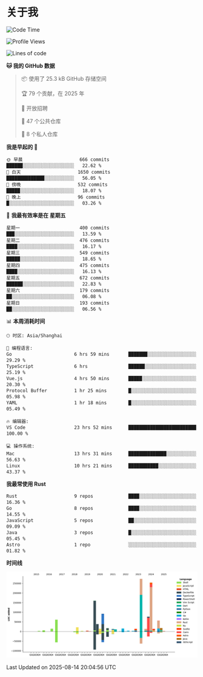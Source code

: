 # 关于我

<!--START_SECTION:waka-->
![Code Time](http://img.shields.io/badge/Code%20Time-4%2C046%20hrs%2032%20mins-blue)

![Profile Views](http://img.shields.io/badge/%E4%B8%AA%E4%BA%BA%E8%B5%84%E6%96%99%E8%A7%82%E7%9C%8B%E6%AC%A1%E6%95%B0-0-blue)

![Lines of code](https://img.shields.io/badge/%E4%BB%8E%E3%80%8CHello%20World%E3%80%8D%E8%B5%B7%E6%88%91%E5%B7%B2%E7%BB%8F%E5%86%99%E4%BA%86-1.2%20million%20%E8%A1%8C%E4%BB%A3%E7%A0%81-blue)

**🐱 我的 GitHub 数据** 

> 📦  使用了 25.3 kB GitHub 存储空间 
 > 
> 🏆 79 个贡献，在 2025 年
 > 
> 💼 开放招聘
 > 
> 📜 47 个公共仓库 
 > 
> 🔑 8 个私人仓库 
 > 
**我是早起的 🐤** 

```text
🌞 早晨                     666 commits         ██████░░░░░░░░░░░░░░░░░░░   22.62 % 
🌆 白天                     1650 commits        ██████████████░░░░░░░░░░░   56.05 % 
🌃 傍晚                     532 commits         █████░░░░░░░░░░░░░░░░░░░░   18.07 % 
🌙 晚上                     96 commits          █░░░░░░░░░░░░░░░░░░░░░░░░   03.26 % 
```
📅 **我最有效率是在 星期五** 

```text
星期一                      400 commits         ███░░░░░░░░░░░░░░░░░░░░░░   13.59 % 
星期二                      476 commits         ████░░░░░░░░░░░░░░░░░░░░░   16.17 % 
星期三                      549 commits         █████░░░░░░░░░░░░░░░░░░░░   18.65 % 
星期四                      475 commits         ████░░░░░░░░░░░░░░░░░░░░░   16.13 % 
星期五                      672 commits         ██████░░░░░░░░░░░░░░░░░░░   22.83 % 
星期六                      179 commits         ██░░░░░░░░░░░░░░░░░░░░░░░   06.08 % 
星期日                      193 commits         ██░░░░░░░░░░░░░░░░░░░░░░░   06.56 % 
```


📊 **本周消耗时间** 

```text
🕑︎ 时区: Asia/Shanghai

💬 编程语言: 
Go                       6 hrs 59 mins       ███████░░░░░░░░░░░░░░░░░░   29.29 % 
TypeScript               6 hrs               ██████░░░░░░░░░░░░░░░░░░░   25.19 % 
Vue.js                   4 hrs 50 mins       █████░░░░░░░░░░░░░░░░░░░░   20.30 % 
Protocol Buffer          1 hr 25 mins        █░░░░░░░░░░░░░░░░░░░░░░░░   05.98 % 
YAML                     1 hr 18 mins        █░░░░░░░░░░░░░░░░░░░░░░░░   05.49 % 

🔥 编辑器: 
VS Code                  23 hrs 52 mins      █████████████████████████   100.00 % 

💻 操作系统: 
Mac                      13 hrs 31 mins      ██████████████░░░░░░░░░░░   56.63 % 
Linux                    10 hrs 21 mins      ███████████░░░░░░░░░░░░░░   43.37 % 
```

**我最常使用 Rust** 

```text
Rust                     9 repos             ████░░░░░░░░░░░░░░░░░░░░░   16.36 % 
Go                       8 repos             ████░░░░░░░░░░░░░░░░░░░░░   14.55 % 
JavaScript               5 repos             ██░░░░░░░░░░░░░░░░░░░░░░░   09.09 % 
Java                     3 repos             █░░░░░░░░░░░░░░░░░░░░░░░░   05.45 % 
Astro                    1 repo              ░░░░░░░░░░░░░░░░░░░░░░░░░   01.82 % 
```



**时间线**

![Lines of Code chart](https://raw.githubusercontent.com/catusax/catusax/master/assets/bar_graph.png)


 Last Updated on 2025-08-14 20:04:56 UTC
<!--END_SECTION:waka-->
